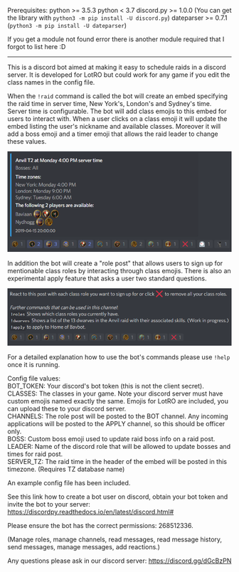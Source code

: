 Prerequisites:
python >= 3.5.3
python < 3.7
discord.py >= 1.0.0 (You can get the library with `python3 -m pip install -U discord.py`)
dateparser >= 0.7.1 (`python3 -m pip install -U dateparser`)

If you get a module not found error there is another module required that I forgot to list here :D

------------------------------------

This is a discord bot aimed at making it easy to schedule raids in a discord server. It is developed for LotRO but could work for any game if you edit the class names in the config file.

When the `!raid` command is called the bot will create an embed specifying the raid time in server time, New York's, London's and Sydney's time. Server time is configurable. The bot will add class emojis to this embed for users to interact with. When a user clicks on a class emoji it will update the embed listing the user's nickname and available classes. Moreover it will add a boss emoji and a timer emoji that allows the raid leader to change these values.

![Screenshot](screenshots/raid.png)

In addition the bot will create a "role post" that allows users to sign up for mentionable class roles by interacting through class emojis. There is also an experimental apply feature that asks a user two standard questions.

![Screenshot](screenshots/role.png)

For a detailed explanation how to use the bot's commands please use `!help` once it is running.

Config file values:\
BOT_TOKEN: Your discord's bot token (this is not the client secret).\
CLASSES: The classes in your game. Note your discord server must have custom emojis named exactly the same. Emojis for LotRO are included, you can upload these to your discord server.\
CHANNELS: The role post will be posted to the BOT channel. Any incoming applications will be posted to the APPLY channel, so this should be officer only.\
BOSS: Custom boss emoji used to update raid boss info on a raid post.\
LEADER: Name of the discord role that will be allowed to update bosses and times for raid post.\
SERVER_TZ: The raid time in the header of the embed will be posted in this timezone. (Requires TZ database name)

An example config file has been included.

See this link how to create a bot user on discord, obtain your bot token and invite the bot to your server:
https://discordpy.readthedocs.io/en/latest/discord.html#

Please ensure the bot has the correct permissions: 268512336.

(Manage roles, manage channels, read messages, read message history, send messages, manage messages, add reactions.)

Any questions please ask in our discord server:
https://discord.gg/dGcBzPN
